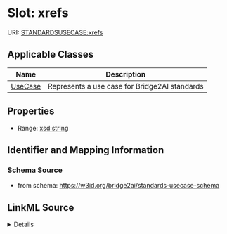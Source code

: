 # Slot: xrefs

URI: [STANDARDSUSECASE:xrefs](https://w3id.org/bridge2ai/standards-usecase-schema/xrefs)



<!-- no inheritance hierarchy -->




## Applicable Classes

| Name | Description |
| --- | --- |
[UseCase](UseCase.md) | Represents a use case for Bridge2AI standards






## Properties

* Range: [xsd:string](xsd:string)







## Identifier and Mapping Information







### Schema Source


* from schema: https://w3id.org/bridge2ai/standards-usecase-schema




## LinkML Source

<details>
```yaml
name: xrefs
from_schema: https://w3id.org/bridge2ai/standards-usecase-schema
rank: 1000
alias: xrefs
domain_of:
- UseCase
range: string

```
</details>